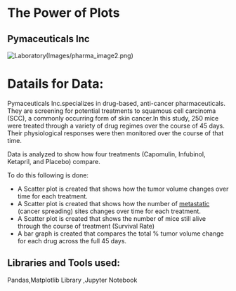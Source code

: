# The Power of Plots

## Pymaceuticals Inc

![Laboratory](Images/pharma_image1.png)(Images/pharma_image2.png)

# Datails for Data:
Pymaceuticals Inc.specializes in drug-based, anti-cancer pharmaceuticals. They are screening for potential treatments to squamous cell carcinoma (SCC), a commonly occurring form of skin cancer.In this study, 250 mice were treated through a variety of drug regimes over the course of 45 days. Their physiological responses were then monitored over the course of that time. 

Data is analyzed to show how four treatments (Capomulin, Infubinol, Ketapril, and Placebo) compare.

To do this following is done:

* A Scatter plot is created that shows how the tumor volume changes over time for each treatment.
* A Scatter plot is created that shows how the number of [metastatic](https://en.wikipedia.org/wiki/Metastasis) (cancer spreading) sites changes over time for each treatment.
* A Scatter plot is created that shows the number of mice still alive through the course of treatment (Survival Rate)
* A bar graph is created that compares the total % tumor volume change for each drug across the full 45 days.

## Libraries and Tools used:
Pandas,Matplotlib Library ,Jupyter Notebook

